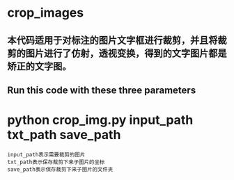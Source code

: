crop_images
=====
本代码适用于对标注的图片文字框进行裁剪，并且将裁剪的图片进行了仿射，透视变换，得到的文字图片都是矫正的文字图。
--------
Run this code with these three parameters
-------

# python crop_img.py input_path txt_path save_path<br>
    input_path表示需要裁剪的图片
    txt_path表示保存裁剪下来子图片的坐标
    save_path表示保存裁剪下来子图片的文件夹
